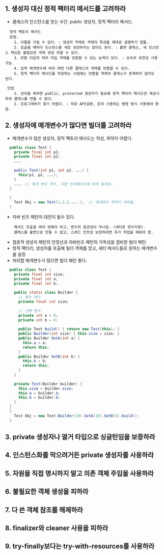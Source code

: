 ## 1. 생성자 대신 정적 팩터리 메서드를 고려하라

  - 클래스의 인스턴스를 얻는 수단. public 생성자, 정적 팩터리 메서드.
```
  정적 팩토리 메서드 
  장점.
    1. 이름을 가질 수 있다. : 생성자 자체로 객체의 특성을 제대로 설명하기 힘듦.
    2. 호출될 때마다 인스턴스를 새로 생성하지는 않아도 된다. : 불변 클래스, 새 인스턴스 캐싱등 불필요한 객체 생성 피할 수 있다.
    3. 반환 타입의 하위 타입 객체를 반환할 수 있는 능력이 있다. : 상속의 유연성 사용 가능.
    4. 입력 매개변수에 따라 매번 다른 클래스의 객체를 반환할 수 있다.
    5. 정적 팩터리 메서드를 작성하는 시점에는 반환할 객체의 클래스가 존재하지 않아도 된다.
    
 단점
    1. 상속을 하려면 public, protected 생성자가 필요해 정적 팩터리 메서드만 제공시 하위 클래스를 만들 수 없다.
    2. 프로그래머가 찾기 어렵다. : 따로 API설명, 흔히 사용하는 명명 방식 사용해야 편함.
```

## 2. 생성자에 매개변수가 많다면 빌더를 고려하라
  
  - 매개변수가 많은 생성자, 정적 팩토리 메서드는 작성, 파악이 어렵다.
```java
  public class Test {
    private final int p1;
    private final int p2;
    ....
    
    public Test(int p1, int p2, ...) {
      this(p1, p2, ...);
    }
    .... // 매개 변수 갯수, 지원 인터페이스에 따라 달라짐.
  }
  
  {
    Test Obj = new Test(1,2,3,....);  // 매개변수 파악이 어려움.
  }
```
  - 자바 빈즈 패턴이 대안이 될수 있다.
```
    메서드 호출을 여러 번해야 하고, 변수의 일관성이 무너짐. (세터로 변수지정).
    클래스를 불변으로 만들 수 없고, 스레드 안전성 보장하려면 추가 작업을 해줘야 함.
```
  - 점층적 생성자 패턴의 안정선과 자바빈즈 패턴의 가독성을 겸비한 빌더 패턴.
  - 정적 팩터리, 생성자를 호출해 빌더 객체를 얻고, 세터 메서드들로 원하는 매개변수를 설정
  - 처리할 매개변수가 많으면 빌더 패턴 좋다.
```java
  public class Test {
    private final int size;
    private final int a;
    private final int b;
   
    public static class Builder {
      // 필수 변수
      private final int size;
      
      // 선택 변수
      private int a = 0;
      private int b = 0;
      
      public Test build() { return new Test(this); }
      public Builder(int size) { this.size = size; }
      public Builder SetA(int a) {
        this.a = a;
        return this;
      }
      public Builder SetB(int b) {
        this.b = b;
        return this;
      }
    }
    
    private Test(Builder builder) {
      this.size = builder.size;
      this.a = builder.a;
      this.b = builder.b;
    }
  }
  {
    Test Obj = new Test.Builder(10).SetA(10).SetB(5).build();
  }
```

## 3. private 생성자나 열거 타입으로 싱글턴임을 보증하라
## 4. 인스턴스화를 막으려거든 private 생성자를 사용하라
## 5. 자원을 직접 명시하지 말고 의존 객체 주입을 사용하라
## 6. 불필요한 객체 생성을 피하라
## 7. 다 쓴 객체 참조를 해제하라
## 8. finalizer와 cleaner 사용을 피하라
## 9. try-finally보다는 try-with-resources를 사용하라
